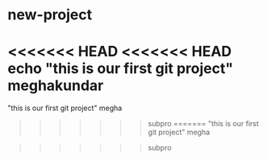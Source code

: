 # new-project
<<<<<<< HEAD
<<<<<<< HEAD
echo "this is our first git project"
meghakundar
=======
"this is our first git project"
megha

>>>>>>> subpro
=======
"this is our first git project"
megha

>>>>>>> subpro

